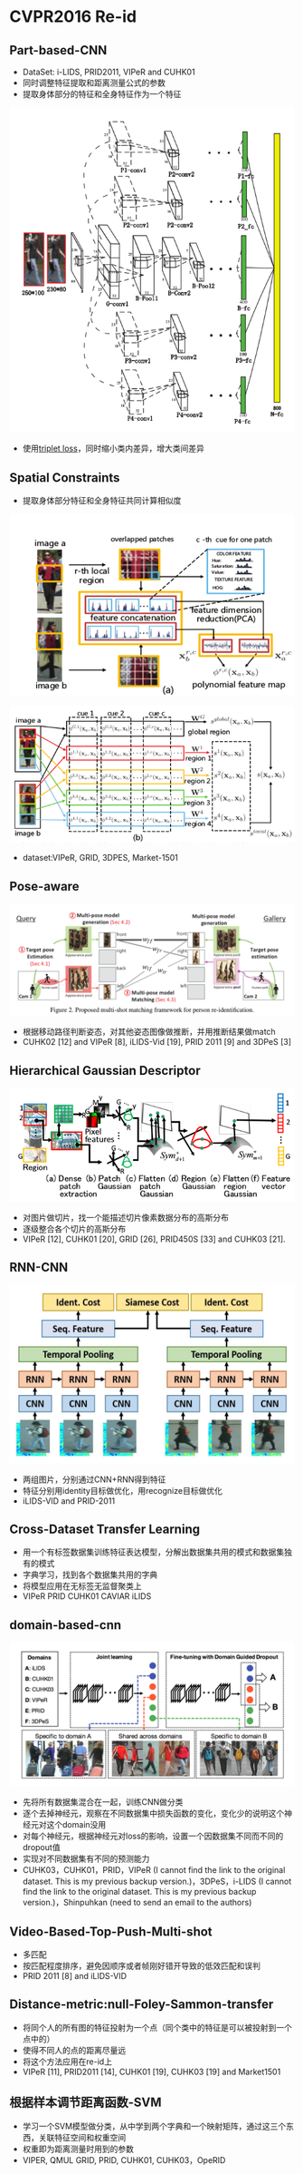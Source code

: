 # CVPR2016 Re-id

## Part-based-CNN

* DataSet: i-LIDS, PRID2011, VIPeR and CUHK01
* 同时调整特征提取和距离测量公式的参数
* 提取身体部分的特征和全身特征作为一个特征

![](../../../.gitbook/assets/part-base.png)

* 使用[triplet loss](http://blog.csdn.net/tangwei2014/article/details/46788025)，同时缩小类内差异，增大类间差异

## Spatial Constraints

* 提取身体部分特征和全身特征共同计算相似度

![](../../../.gitbook/assets/spartial-contraints-1.png)

![](../../../.gitbook/assets/spartial-contraints-2.png)

* dataset:VIPeR, GRID, 3DPES, Market-1501

## Pose-aware

![](../../../.gitbook/assets/pose-ware.png)

* 根据移动路径判断姿态，对其他姿态图像做推断，并用推断结果做match
* CUHK02 \[12\] and VIPeR \[8\], iLIDS-Vid \[19\], PRID 2011 \[9\] and 3DPeS \[3\]

## Hierarchical Gaussian Descriptor

![](../../../.gitbook/assets/hgd.png)

* 对图片做切片，找一个能描述切片像素数据分布的高斯分布
* 逐级整合各个切片的高斯分布
* VIPeR \[12\], CUHK01 \[20\], GRID \[26\], PRID450S \[33\] and CUHK03 \[21\].

## RNN-CNN

![](../../../.gitbook/assets/rnn-cnn.png)

* 两组图片，分别通过CNN+RNN得到特征
* 特征分别用identity目标做优化，用recognize目标做优化
* iLIDS-VID and PRID-2011

## Cross-Dataset Transfer Learning

* 用一个有标签数据集训练特征表达模型，分解出数据集共用的模式和数据集独有的模式
* 字典学习，找到各个数据集共用的字典
* 将模型应用在无标签无监督聚类上
* VIPeR PRID CUHK01 CAVIAR iLIDS

## domain-based-cnn

![](../../../.gitbook/assets/domain-based.png)

* 先将所有数据集混合在一起，训练CNN做分类
* 逐个去掉神经元，观察在不同数据集中损失函数的变化，变化少的说明这个神经元对这个domain没用
* 对每个神经元，根据神经元对loss的影响，设置一个因数据集不同而不同的dropout值
* 实现对不同数据集有不同的预测能力
* CUHK03，CUHK01，PRID，VIPeR \(I cannot find the link to the original dataset. This is my previous backup version.\)，3DPeS，i-LIDS \(I cannot find the link to the original dataset. This is my previous backup version.\)，Shinpuhkan \(need to send an email to the authors\)

## Video-Based-Top-Push-Multi-shot

* 多匹配
* 按匹配程度排序，避免因顺序或者帧刚好错开导致的低效匹配和误判
* PRID 2011 \[8\] and iLIDS-VID

## Distance-metric:null-Foley-Sammon-transfer

* 将同个人的所有图的特征投射为一个点（同个类中的特征是可以被投射到一个点中的）
* 使得不同人的点的距离尽量远
* 将这个方法应用在re-id上
* VIPeR \[11\], PRID2011 \[14\], CUHK01 \[19\], CUHK03 \[19\] and Market1501

## 根据样本调节距离函数-SVM

* 学习一个SVM模型做分类，从中学到两个字典和一个映射矩阵，通过这三个东西，关联特征空间和权重空间
* 权重即为距离测量时用到的参数
* VIPER, QMUL GRID, PRID, CUHK01, CUHK03，OpeRID


